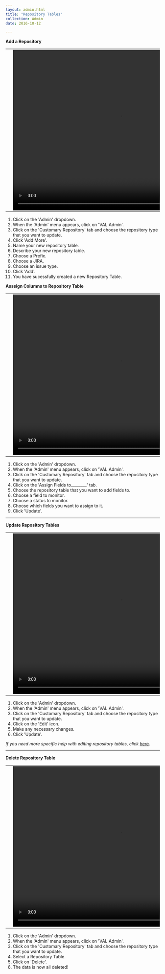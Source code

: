 ```yaml
---
layout: admin.html
title: "Repository Tables"
collection: Admin
date: 2016-10-12

---
```

**Add a Repository**

<table>
<tr>
<td width="50px"></td>
<td width="700px">
<video width="700" height="525" controls>
	<source src="/assets/video/Admin/How_to_add_a_repo_table.mp4" type="video/mp4">
	Your browser does not support the video tag.
</video>
</td>
<td width="50px"></td>
</tr>
</table>

1.	Click on the 'Admin' dropdown.
2.  When the 'Admin' menu appears, click on 'VAL Admin'.
3.  Click on the 'Customary Repository' tab and choose the repository type that you want to update.
4.  Click 'Add More'.
5.  Name your new repository table.
6.  Describe your new repository table.
7.  Choose a Prefix.
8.  Choose a JIRA.
9.  Choose an issue type.
10.  Click 'Add'.
11.  You have sucessfully created a new Repository Table.

**Asssign Columns to Repository Table**
<table>
<tr>
<td width="50px"></td>
<td width="700px">
<video width="700" height="525" controls>
	<source src="/assets/video/Admin/How_to_assign_columns_to_repo_table.mp4" type="video/mp4">
	Your browser does not support the video tag.
</video>
</td>
<td width="50px"></td>
</tr>
</table>

1.	Click on the 'Admin' dropdown.
2.  When the 'Admin' menu appears, click on 'VAL Admin'.
3.  Click on the 'Customary Repository' tab and choose the repository type that you want to update.
4.  Click on the 'Assign Fields to________' tab.
5.  Choose the repository table that you want to add fields to.
6.  Choose a field to monitor.
7.  Choose a status to monitor.
8.  Choose which fields you want to assign to it.
9.  Click 'Update'.

---
**Update Repository Tables**

<table>
<tr>
<td width="50px"></td>
<td width="700px">
<video width="700" height="525" controls>
	<source src="/assets/video/Admin/How_to_update_a_repository_table.mp4" type="video/mp4">
	Your browser does not support the video tag.
</video>
</td>
<td width="50px"></td>
</tr>
</table>

1.  Click on the 'Admin' dropdown.
2.  When the 'Admin' menu appears, click on 'VAL Admin'.
3.  Click on the 'Customary Repository' tab and choose the repository type that you want to update.
4.  Click on the 'Edit' icon.
5.  Make any necessary changes.
6.  Click 'Update'.

_If you need more specific help with editing repository tables, click_ [here](/admin/d2_updating_repo_tables/updating_repo_tables).

---
**Delete Repository Table**

<table>
<tr>
<td width="50px"></td>
<td width="700px">
<video width="700" height="525" controls>
	<source src="/assets/video/Admin/How_to_delete_a_repository_table.mp4" type="video/mp4">
	Your browser does not support the video tag.
</video>
</td>
<td width="50px"></td>
</tr>
</table>

1.  Click on the 'Admin' dropdown.
2.  When the 'Admin' menu appears, click on 'VAL Admin'.
3.  Click on the 'Customary Repository' tab and choose the repository type that you want to update.
4.  Select a Repository Table.
5.  Click on 'Delete'.
6.  The data is now all deleted!
